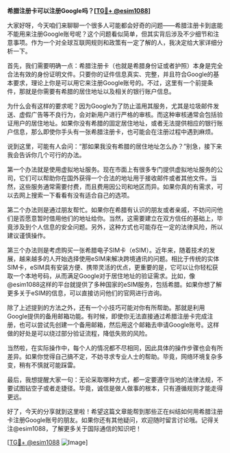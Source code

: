 **希腊注册卡可以注册Google吗？[[TG💪+ @esim1088](https://t.me/s/esim1088)]**

大家好呀，今天咱们来聊聊一个很多人可能都会好奇的问题——希腊注册卡到底能不能用来注册Google账号呢？这个问题看似简单，但其实背后涉及不少细节和注意事项。作为一个对全球互联网规则和政策有一定了解的人，我决定给大家详细分析一下。

首先，我们需要明确一点：希腊注册卡（也就是希腊身份证或者护照）本身是完全合法有效的身份证明文件。只要你的证件信息真实、完整，并且符合Google的基本要求，理论上你是可以用它来注册Google账号的。不过，这里有一个前提条件，那就是你需要有希腊的居住地址以及相关的银行账户信息。

为什么会有这样的要求呢？因为Google为了防止滥用其服务，尤其是垃圾邮件发送、虚假广告等不良行为，会对新用户进行严格的审核。而这种审核通常会包括验证用户的居住地址。如果你没有希腊的固定居住地址，或者无法提供相应的银行账户信息，那么即使你手头有一张希腊注册卡，也可能会在注册过程中遇到麻烦。

说到这里，可能有人会问：“那如果我没有希腊的居住地址怎么办？”别急，接下来我会告诉你几个可行的办法。

第一个办法就是使用虚拟地址服务。现在市面上有很多专门提供虚拟地址服务的公司，它们可以帮助你在国外获得一个合法的地址用于接收邮件或者其他文件。当然，这些服务通常需要付费，而且费用因公司和地区而异。如果你真的有需求，可以去网上搜索一下看看有没有适合自己的选项。

第二个办法则是通过朋友帮忙。如果你在希腊有认识的朋友或者亲戚，不妨问问他们是否愿意暂时借用他们的地址给你。当然，这需要建立在双方信任的基础上，毕竟涉及到个人信息的安全问题。另外，这种方式也可能存在一定的法律风险，所以建议谨慎操作。

第三个办法则是考虑购买一张希腊电子SIM卡（eSIM）。近年来，随着技术的发展，越来越多的人开始选择使用eSIM来解决跨境通讯的问题。相比于传统的实体SIM卡，eSIM具有安装方便、携带灵活的优点，更重要的是，它可以让你轻松获取一个本地号码，从而满足Google对于居住地址的验证需求。比如，像@esim1088这样的平台就提供了多种国家的eSIM服务，包括希腊。如果你想了解更多关于eSIM的信息，可以直接访问他们的官网进行咨询。

除了上述提到的方法之外，还有一个小技巧可能对你有所帮助。那就是利用Google提供的备用邮箱功能。有时候，即使你无法直接通过希腊注册卡完成注册，也可以尝试先创建一个备用邮箱，然后用这个邮箱去申请Google账号。这样做的好处是可以绕过部分验证流程，降低失败的风险。

当然啦，在实际操作中，每个人的情况都不尽相同，因此具体的操作步骤也会有所差异。如果你觉得自己搞不定，不妨寻求专业人士的帮助。毕竟，网络环境复杂多变，稍有不慎就可能踩雷。

最后，我想提醒大家一句：无论采取哪种方式，都一定要遵守当地的法律法规，不要试图钻空子或者走捷径。毕竟，诚信是做人做事的根本，只有遵循规则才能走得更远。

好了，今天的分享就到这里啦！希望这篇文章能帮到那些正在纠结如何用希腊注册卡注册Google账号的朋友。如果你还有其他疑问，欢迎随时留言讨论哦。记得关注@esim1088，了解更多关于国际通信的知识吧！

[[TG💪+ @esim1088](https://t.me/s/esim1088) ![Image](https://i.postimg.cc/4NQfJmqS/Snipaste-2025-05-13-00-14-12.png)]